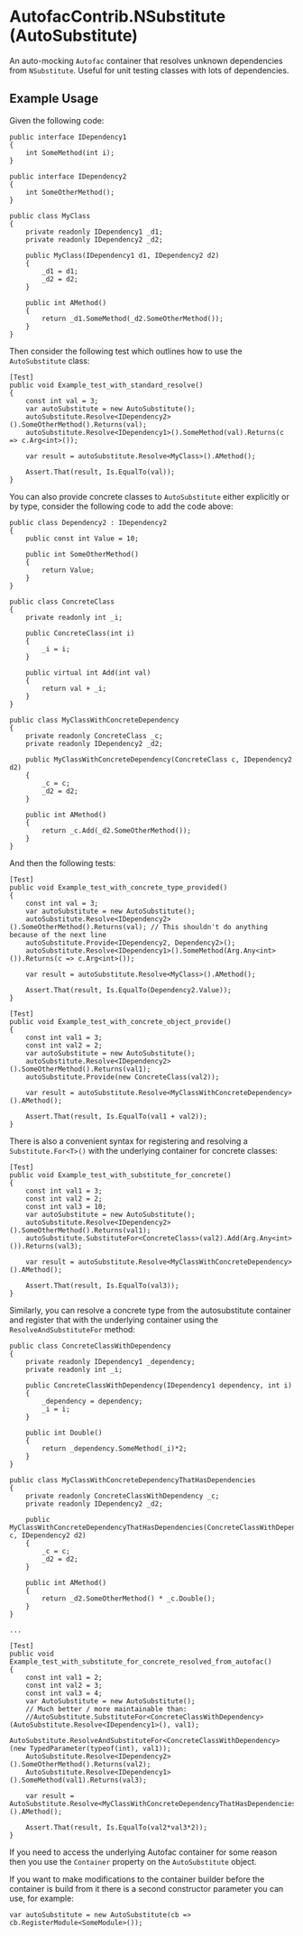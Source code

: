 ﻿AutofacContrib.NSubstitute (AutoSubstitute)
===========================================

An auto-mocking `Autofac` container that resolves unknown dependencies from `NSubstitute`. Useful for unit testing classes with lots of dependencies.

Example Usage
-------------

Given the following code:

    public interface IDependency1
    {
        int SomeMethod(int i);
    }

    public interface IDependency2
    {
        int SomeOtherMethod();
    }

    public class MyClass
    {
        private readonly IDependency1 _d1;
        private readonly IDependency2 _d2;

        public MyClass(IDependency1 d1, IDependency2 d2)
        {
            _d1 = d1;
            _d2 = d2;
        }

        public int AMethod()
        {
            return _d1.SomeMethod(_d2.SomeOtherMethod());
        }
    }

Then consider the following test which outlines how to use the `AutoSubstitute` class:

    [Test]
    public void Example_test_with_standard_resolve()
    {
        const int val = 3;
        var autoSubstitute = new AutoSubstitute();
        autoSubstitute.Resolve<IDependency2>().SomeOtherMethod().Returns(val);
        autoSubstitute.Resolve<IDependency1>().SomeMethod(val).Returns(c => c.Arg<int>());

        var result = autoSubstitute.Resolve<MyClass>().AMethod();

        Assert.That(result, Is.EqualTo(val));
    }

You can also provide concrete classes to `AutoSubstitute` either explicitly or by type, consider the following code to add the code above:

    public class Dependency2 : IDependency2
    {
        public const int Value = 10;

        public int SomeOtherMethod()
        {
            return Value;
        }
    }

    public class ConcreteClass
    {
        private readonly int _i;

        public ConcreteClass(int i)
        {
            _i = i;
        }

        public virtual int Add(int val)
        {
            return val + _i;
        }
    }

    public class MyClassWithConcreteDependency
    {
        private readonly ConcreteClass _c;
        private readonly IDependency2 _d2;

        public MyClassWithConcreteDependency(ConcreteClass c, IDependency2 d2)
        {
            _c = c;
            _d2 = d2;
        }

        public int AMethod()
        {
            return _c.Add(_d2.SomeOtherMethod());
        }
    }

And then the following tests:

    [Test]
    public void Example_test_with_concrete_type_provided()
    {
        const int val = 3;
        var autoSubstitute = new AutoSubstitute();
        autoSubstitute.Resolve<IDependency2>().SomeOtherMethod().Returns(val); // This shouldn't do anything because of the next line
        autoSubstitute.Provide<IDependency2, Dependency2>();
        autoSubstitute.Resolve<IDependency1>().SomeMethod(Arg.Any<int>()).Returns(c => c.Arg<int>());

        var result = autoSubstitute.Resolve<MyClass>().AMethod();

        Assert.That(result, Is.EqualTo(Dependency2.Value));
    }

    [Test]
    public void Example_test_with_concrete_object_provide()
    {
        const int val1 = 3;
        const int val2 = 2;
        var autoSubstitute = new AutoSubstitute();
        autoSubstitute.Resolve<IDependency2>().SomeOtherMethod().Returns(val1);
        autoSubstitute.Provide(new ConcreteClass(val2));

        var result = autoSubstitute.Resolve<MyClassWithConcreteDependency>().AMethod();

        Assert.That(result, Is.EqualTo(val1 + val2));
    }

There is also a convenient syntax for registering and resolving a `Substitute.For<T>()` with the underlying container for concrete classes:

    [Test]
    public void Example_test_with_substitute_for_concrete()
    {
        const int val1 = 3;
        const int val2 = 2;
        const int val3 = 10;
        var autoSubstitute = new AutoSubstitute();
        autoSubstitute.Resolve<IDependency2>().SomeOtherMethod().Returns(val1);
        autoSubstitute.SubstituteFor<ConcreteClass>(val2).Add(Arg.Any<int>()).Returns(val3);

        var result = autoSubstitute.Resolve<MyClassWithConcreteDependency>().AMethod();

        Assert.That(result, Is.EqualTo(val3));
    }

Similarly, you can resolve a concrete type from the autosubstitute container and register that with the underlying container using the `ResolveAndSubstituteFor` method:

    public class ConcreteClassWithDependency
    {
        private readonly IDependency1 _dependency;
        private readonly int _i;

        public ConcreteClassWithDependency(IDependency1 dependency, int i)
        {
            _dependency = dependency;
            _i = i;
        }

        public int Double()
        {
            return _dependency.SomeMethod(_i)*2;
        }
    }

    public class MyClassWithConcreteDependencyThatHasDependencies
    {
        private readonly ConcreteClassWithDependency _c;
        private readonly IDependency2 _d2;

        public MyClassWithConcreteDependencyThatHasDependencies(ConcreteClassWithDependency c, IDependency2 d2)
        {
            _c = c;
            _d2 = d2;
        }

        public int AMethod()
        {
            return _d2.SomeOtherMethod() * _c.Double();
        }
    }

	...

    [Test]
    public void Example_test_with_substitute_for_concrete_resolved_from_autofac()
    {
        const int val1 = 2;
        const int val2 = 3;
        const int val3 = 4;
        var AutoSubstitute = new AutoSubstitute();
        // Much better / more maintainable than:
        //AutoSubstitute.SubstituteFor<ConcreteClassWithDependency>(AutoSubstitute.Resolve<IDependency1>(), val1);
        AutoSubstitute.ResolveAndSubstituteFor<ConcreteClassWithDependency>(new TypedParameter(typeof(int), val1));
        AutoSubstitute.Resolve<IDependency2>().SomeOtherMethod().Returns(val2);
        AutoSubstitute.Resolve<IDependency1>().SomeMethod(val1).Returns(val3);

        var result = AutoSubstitute.Resolve<MyClassWithConcreteDependencyThatHasDependencies>().AMethod();

        Assert.That(result, Is.EqualTo(val2*val3*2));
    }

If you need to access the underlying Autofac container for some reason then you use the `Container` property on the `AutoSubstitute` object.

If you want to make modifications to the container builder before the container is build from it there is a second constructor parameter you can use, for example:

    var autoSubstitute = new AutoSubstitute(cb => cb.RegisterModule<SomeModule>());
